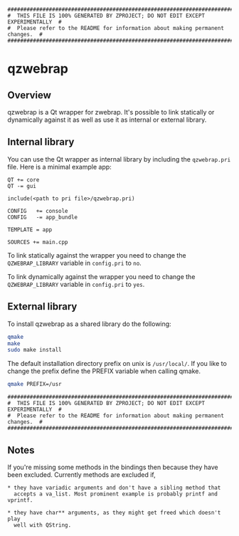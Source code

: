 ```
################################################################################
#  THIS FILE IS 100% GENERATED BY ZPROJECT; DO NOT EDIT EXCEPT EXPERIMENTALLY  #
#  Please refer to the README for information about making permanent changes.  #
################################################################################
```
# qzwebrap

## Overview

qzwebrap is a Qt wrapper for zwebrap. It's possible to link
statically or dynamically against it as well as use it as internal or external
library.

## Internal library

You can use the Qt wrapper as internal library by including the
`qzwebrap.pri` file. Here is a minimal example app:

```make
QT += core
QT -= gui

include(<path to pri file>/qzwebrap.pri)

CONFIG   += console
CONFIG   -= app_bundle

TEMPLATE = app

SOURCES += main.cpp
```

To link statically against the wrapper you need to change the
`QZWEBRAP_LIBRARY` variable in `config.pri` to `no`.

To link dynamically against the wrapper you need to change the
`QZWEBRAP_LIBRARY` variable in `config.pri` to `yes`.

## External library

To install qzwebrap as a shared library do the following:

```sh
qmake
make
sudo make install
```

The default installation directory prefix on unix is `/usr/local/`. If you like
to change the prefix define the PREFIX variable when calling qmake.

```sh
qmake PREFIX=/usr
```
```
################################################################################
#  THIS FILE IS 100% GENERATED BY ZPROJECT; DO NOT EDIT EXCEPT EXPERIMENTALLY  #
#  Please refer to the README for information about making permanent changes.  #
################################################################################
```

## Notes

If you're missing some methods in the bindings then because they have been
excluded. Currently methods are excluded if,

    * they have variadic arguments and don't have a sibling method that
      accepts a va_list. Most prominent example is probably printf and vprintf.

    * they have char** arguments, as they might get freed which doesn't play
      well with QString.
